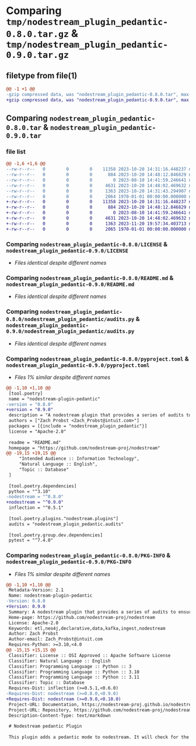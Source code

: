 # Comparing `tmp/nodestream_plugin_pedantic-0.8.0.tar.gz` & `tmp/nodestream_plugin_pedantic-0.9.0.tar.gz`

## filetype from file(1)

```diff
@@ -1 +1 @@
-gzip compressed data, was "nodestream_plugin_pedantic-0.8.0.tar", max compression
+gzip compressed data, was "nodestream_plugin_pedantic-0.9.0.tar", max compression
```

## Comparing `nodestream_plugin_pedantic-0.8.0.tar` & `nodestream_plugin_pedantic-0.9.0.tar`

### file list

```diff
@@ -1,6 +1,6 @@
--rw-r--r--   0        0        0    11358 2023-10-20 14:31:16.448237 nodestream_plugin_pedantic-0.8.0/LICENSE
--rw-r--r--   0        0        0      884 2023-10-20 14:48:12.846829 nodestream_plugin_pedantic-0.8.0/README.md
--rw-r--r--   0        0        0        0 2023-08-10 14:41:59.246641 nodestream_plugin_pedantic-0.8.0/nodestream_plugin_pedantic/__init__.py
--rw-r--r--   0        0        0     4631 2023-10-20 14:48:02.469632 nodestream_plugin_pedantic-0.8.0/nodestream_plugin_pedantic/audits.py
--rw-r--r--   0        0        0     1363 2023-10-20 14:31:43.294907 nodestream_plugin_pedantic-0.8.0/pyproject.toml
--rw-r--r--   0        0        0     2064 1970-01-01 00:00:00.000000 nodestream_plugin_pedantic-0.8.0/PKG-INFO
+-rw-r--r--   0        0        0    11358 2023-10-20 14:31:16.448237 nodestream_plugin_pedantic-0.9.0/LICENSE
+-rw-r--r--   0        0        0      884 2023-10-20 14:48:12.846829 nodestream_plugin_pedantic-0.9.0/README.md
+-rw-r--r--   0        0        0        0 2023-08-10 14:41:59.246641 nodestream_plugin_pedantic-0.9.0/nodestream_plugin_pedantic/__init__.py
+-rw-r--r--   0        0        0     4631 2023-10-20 14:48:02.469632 nodestream_plugin_pedantic-0.9.0/nodestream_plugin_pedantic/audits.py
+-rw-r--r--   0        0        0     1363 2023-11-20 19:57:34.403713 nodestream_plugin_pedantic-0.9.0/pyproject.toml
+-rw-r--r--   0        0        0     2065 1970-01-01 00:00:00.000000 nodestream_plugin_pedantic-0.9.0/PKG-INFO
```

### Comparing `nodestream_plugin_pedantic-0.8.0/LICENSE` & `nodestream_plugin_pedantic-0.9.0/LICENSE`

 * *Files identical despite different names*

### Comparing `nodestream_plugin_pedantic-0.8.0/README.md` & `nodestream_plugin_pedantic-0.9.0/README.md`

 * *Files identical despite different names*

### Comparing `nodestream_plugin_pedantic-0.8.0/nodestream_plugin_pedantic/audits.py` & `nodestream_plugin_pedantic-0.9.0/nodestream_plugin_pedantic/audits.py`

 * *Files identical despite different names*

### Comparing `nodestream_plugin_pedantic-0.8.0/pyproject.toml` & `nodestream_plugin_pedantic-0.9.0/pyproject.toml`

 * *Files 1% similar despite different names*

```diff
@@ -1,10 +1,10 @@
 [tool.poetry]
 name = "nodestream-plugin-pedantic"
-version = "0.8.0"
+version = "0.9.0"
 description = "A nodestream plugin that provides a series of audits to ensure high quality and consistent nodestream projects."
 authors = ["Zach Probst <Zach_Probst@intuit.com>"]
 packages = [{include = "nodestream_plugin_pedantic"}]
 license = "Apache-2.0"
 
 readme = "README.md"
 homepage = "https://github.com/nodestream-proj/nodestream"
@@ -19,15 +19,15 @@
     "Intended Audience :: Information Technology",
     "Natural Language :: English",
     "Topic :: Database"
 ]
 
 [tool.poetry.dependencies]
 python = "^3.10"
-nodestream = "^0.8.0"
+nodestream = "^0.9.0"
 inflection = "^0.5.1"
 
 [tool.poetry.plugins."nodestream.plugins"]
 audits = "nodestream_plugin_pedantic.audits"
 
 [tool.poetry.group.dev.dependencies]
 pytest = "^7.4.0"
```

### Comparing `nodestream_plugin_pedantic-0.8.0/PKG-INFO` & `nodestream_plugin_pedantic-0.9.0/PKG-INFO`

 * *Files 1% similar despite different names*

```diff
@@ -1,10 +1,10 @@
 Metadata-Version: 2.1
 Name: nodestream-plugin-pedantic
-Version: 0.8.0
+Version: 0.9.0
 Summary: A nodestream plugin that provides a series of audits to ensure high quality and consistent nodestream projects.
 Home-page: https://github.com/nodestream-proj/nodestream
 License: Apache-2.0
 Keywords: etl,neo4j,declarative,data,kafka,ingest,nodestream
 Author: Zach Probst
 Author-email: Zach_Probst@intuit.com
 Requires-Python: >=3.10,<4.0
@@ -15,15 +15,15 @@
 Classifier: License :: OSI Approved :: Apache Software License
 Classifier: Natural Language :: English
 Classifier: Programming Language :: Python :: 3
 Classifier: Programming Language :: Python :: 3.10
 Classifier: Programming Language :: Python :: 3.11
 Classifier: Topic :: Database
 Requires-Dist: inflection (>=0.5.1,<0.6.0)
-Requires-Dist: nodestream (>=0.8.0,<0.9.0)
+Requires-Dist: nodestream (>=0.9.0,<0.10.0)
 Project-URL: Documentation, https://nodestream-proj.github.io/nodestream-plugin-pedantic
 Project-URL: Repository, https://github.com/nodestream-proj/nodestream-plugin-pedantic
 Description-Content-Type: text/markdown
 
 # Nodestream pedantic Plugin
 
 This plugin adds a pedantic mode to nodestream. It will check for the following:
```

